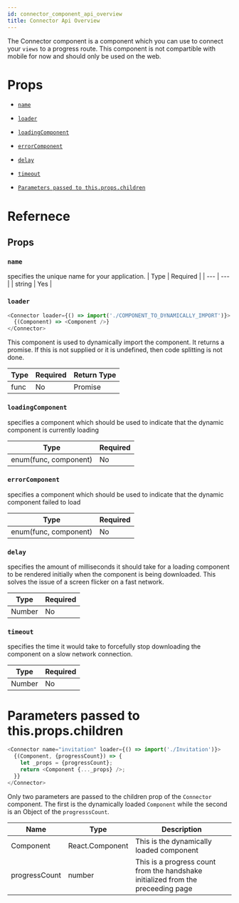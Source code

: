 ```yaml
---
id: connector_component_api_overview
title: Connector Api Overview
---
```


The Connector component is a component which you can use to connect your `views` to a progress route. This component is not compartible with mobile for now and should only be used on the web.

# Props

* [`name`](connector_component_api_overview.md#name)
* [`loader`](connector_component_api_overview.md#loader)
* [`loadingComponent`](connector_component_api_overview.md#loadingcomponent)
* [`errorComponent`](connector_component_api_overview.md#errorcomponent)
* [`delay`](connector_component_api_overview.md#delay)
* [`timeout`](connector_component_api_overview.md#timeout)

* [`Parameters passed to this.props.children`](connector_component_api_overview.md#parameters-passed-to-thispropschildren)

# Refernece

## Props

### `name`

specifies the unique name for your application. | Type | Required | | --- | --- | | string | Yes |

### `loader`

```javascript
<Connector loader={() => import('./COMPONENT_TO_DYNAMICALLY_IMPORT')}>
  {(Component) => <Component />}
</Connector>
```

This component is used to dynamically import the component. It returns a promise. If this is not supplied or it is undefined, then code splitting is not done.

| Type | Required | Return Type |
| ---- | -------- | ----------- |
| func | No       | Promise     |

### `loadingComponent`

specifies a component which should be used to indicate that the dynamic component is currently loading

| Type                  | Required |
| --------------------- | -------- |
| enum(func, component) | No       |

### `errorComponent`

specifies a component which should be used to indicate that the dynamic component failed to load

| Type                  | Required |
| --------------------- | -------- |
| enum(func, component) | No       |

### `delay`

specifies the amount of milliseconds it should take for a loading component to be rendered initially when the component is being downloaded. This solves the issue of a screen flicker on a fast network.

| Type   | Required |
| ------ | -------- |
| Number | No       |

### `timeout`

specifies the time it would take to forcefully stop downloading the component on a slow network connection.

| Type   | Required |
| ------ | -------- |
| Number | No       |

# Parameters passed to this.props.children

```javascript
<Connector name="invitation" loader={() => import('./Invitation')}>
  {(Component, {progressCount}) => {
    let _props = {progressCount};
    return <Component {..._props} />;
  }}
</Connector>
```

Only two parameters are passed to the children prop of the `Connector` component. The first is the dynamically loaded `Component` while the second is an Object of the `progresssCount`.

| Name          | Type            | Description                                                                      |
| ------------- | --------------- | -------------------------------------------------------------------------------- |
| Component     | React.Component | This is the dynamically loaded component                                         |
| progressCount | number          | This is a progress count from the handshake initialized from the preceeding page |
